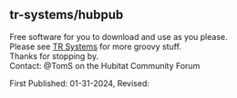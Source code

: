 ## tr-systems/hubpub
Free software for you to download and use as you please.<br>
Please see [TR Systems](https://tr-systems.github.io/web/) for more groovy stuff.<br>
Thanks for stopping by.<br>
Contact: @TomS on the Hubitat Community Forum

First Published: 01-31-2024, Revised:
